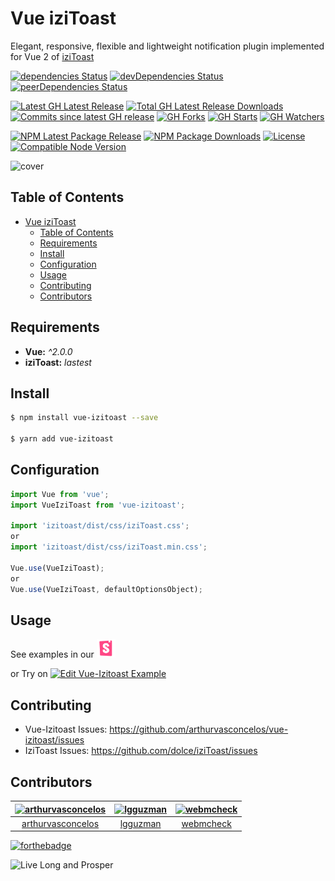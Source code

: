 # Vue iziToast

Elegant, responsive, flexible and lightweight notification plugin implemented for Vue 2 of [iziToast](https://github.com/dolce/iziToast)

[![dependencies Status](https://david-dm.org/arthurvasconcelos/vue-izitoast/status.svg?style=flat-square)](https://david-dm.org/arthurvasconcelos/vue-izitoast) 
[![devDependencies Status](https://david-dm.org/arthurvasconcelos/vue-izitoast/dev-status.svg?style=flat-square)](https://david-dm.org/arthurvasconcelos/vue-izitoast?type=dev) 
[![peerDependencies Status](https://david-dm.org/arthurvasconcelos/vue-izitoast/peer-status.svg?style=flat-square)](https://david-dm.org/arthurvasconcelos/vue-izitoast?type=peer)

[![Latest GH Latest Release](https://img.shields.io/github/release/arthurvasconcelos/vue-izitoast.svg?style=flat-square)](https://github.com/arthurvasconcelos/vue-izitoast/releases/latest)
[![Total GH Latest Release Downloads](https://img.shields.io/github/downloads/arthurvasconcelos/vue-izitoast/latest/total.svg?style=flat-square)](https://github.com/arthurvasconcelos/vue-izitoast/releases/latest)
[![Commits since latest GH release](https://img.shields.io/github/commits-since/arthurvasconcelos/vue-izitoast/latest.svg?style=flat-square)](https://github.com/arthurvasconcelos/vue-izitoast/commits/master)
[![GH Forks](https://img.shields.io/github/forks/arthurvasconcelos/vue-izitoast.svg?style=flat-square)](https://github.com/arthurvasconcelos/vue-izitoast/network)
[![GH Starts](https://img.shields.io/github/stars/arthurvasconcelos/vue-izitoast.svg?style=flat-square)](https://github.com/arthurvasconcelos/vue-izitoast/stargazers)
[![GH Watchers](https://img.shields.io/github/watchers/arthurvasconcelos/vue-izitoast.svg?style=flat-square)](https://github.com/arthurvasconcelos/vue-izitoast/watchers)

[![NPM Latest Package Release](https://img.shields.io/npm/v/vue-izitoast.svg?style=flat-square)](https://www.npmjs.com/package/vue-izitoast)
[![NPM Package Downloads](https://img.shields.io/npm/dt/vue-izitoast.svg?style=flat-square)](https://www.npmjs.com/package/vue-izitoast)
[![License](https://img.shields.io/github/license/arthurvasconcelos/vue-izitoast.svg?style=flat-square)](https://github.com/arthurvasconcelos/vue-izitoast/blob/master/LICENSE)
[![Compatible Node Version](https://img.shields.io/node/v/vue-izitoast.svg?style=flat-square)](https://github.com/arthurvasconcelos/vue-izitoast/blob/master/package.json#L36)

![cover](http://i.imgur.com/NKk7Rxm.png)

## Table of Contents

- [Vue iziToast](#vue-izitoast)
  - [Table of Contents](#table-of-contents)
  - [Requirements](#requirements)
  - [Install](#install)
  - [Configuration](#configuration)
  - [Usage](#usage)
  - [Contributing](#contributing)
  - [Contributors](#contributors)

## Requirements

- **Vue:** _^2.0.0_
- **iziToast:** _lastest_

## Install

```sh
$ npm install vue-izitoast --save

$ yarn add vue-izitoast
```

## Configuration

```javascript
import Vue from 'vue';
import VueIziToast from 'vue-izitoast';

import 'izitoast/dist/css/iziToast.css';
or
import 'izitoast/dist/css/iziToast.min.css';

Vue.use(VueIziToast);
or
Vue.use(VueIziToast, defaultOptionsObject);
```

## Usage

See examples in our [<img src="resources/storybook-logo.png" alt="Storybook" width="30">](https://arthurvasconcelos.com.br/vue-izitoast)

or Try on [![Edit Vue-Izitoast Example](https://codesandbox.io/static/img/play-codesandbox.svg)](https://codesandbox.io/s/8l1y3mn8rl)

## Contributing

- Vue-Izitoast Issues: https://github.com/arthurvasconcelos/vue-izitoast/issues
- IziToast Issues: https://github.com/dolce/iziToast/issues

## Contributors

<!-- Contributors start -->
[<img alt="arthurvasconcelos" src="https://avatars3.githubusercontent.com/u/1286768?v=4&s=117" width="117">](https://github.com/arthurvasconcelos) |[<img alt="lgguzman" src="https://avatars3.githubusercontent.com/u/7071825?v=4&s=117" width="117">](https://github.com/lgguzman) |[<img alt="webmcheck" src="https://avatars2.githubusercontent.com/u/1275723?v=4&s=117" width="117">](https://github.com/webmcheck) |
:---: |:---: |:---: |
[arthurvasconcelos](https://github.com/arthurvasconcelos) |[lgguzman](https://github.com/lgguzman) |[webmcheck](https://github.com/webmcheck) |
<!-- Contributors end -->

[![forthebadge](http://forthebadge.com/images/badges/built-with-love.svg)](http://forthebadge.com)

![Live Long and Prosper](http://i.imgur.com/wtGmSKO.png)
